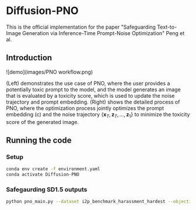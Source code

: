 # Diffusion-PNO
This is the official implementation for the paper "Safeguarding Text-to-Image Generation via Inference-Time Prompt-Noise Optimization" Peng et al.

## Introduction
![demo](images/PNO workflow.png)

(Left) demonstrates the use case of PNO, where the user provides a potentially toxic prompt to the model, and the model generates an image that is evaluated by a toxicity score, which is used to update the noise trajectory and prompt embedding. (Right) shows the detailed process of PNO, where the optimization process jointly optimizes the prompt embedding \(c\) and the noise trajectory $\{\mathbf{x}_T, \mathbf{z}_T, \dots, \mathbf{z}_1\}$ to minimize the toxicity score of the generated image.
## Running the code
### Setup
```bash
conda env create -f environment.yaml
conda activate Diffusion-PNO
```

### Safegaurding SD1.5 outputs
```bash
python pno_main.py --dataset i2p_benchmark_harassment_hardest --objective Q16 --output_path ./output_folder
```
